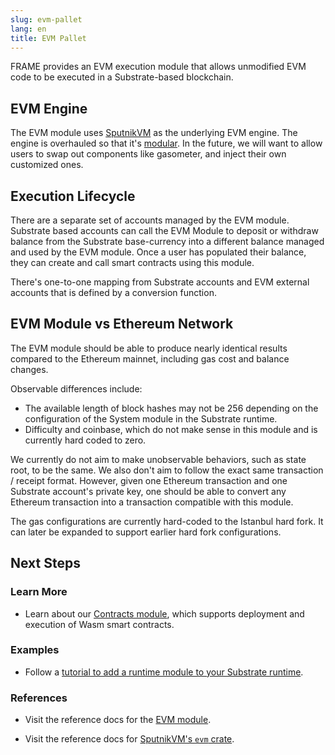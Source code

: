 ```yaml
---
slug: evm-pallet
lang: en
title: EVM Pallet
---
```


FRAME provides an EVM execution module that allows unmodified EVM code to be executed in a
Substrate-based blockchain.

## EVM Engine

The EVM module uses [SputnikVM](https://github.com/sorpaas/rust-evm) as the underlying EVM engine. The engine is
overhauled so that it's [modular](https://github.com/corepaper/evm). In the future, we will want to
allow users to swap out components like gasometer, and inject their own customized ones.

## Execution Lifecycle

There are a separate set of accounts managed by the EVM module. Substrate based accounts can
call the EVM Module to deposit or withdraw balance from the Substrate base-currency into a different
balance managed and used by the EVM module. Once a user has populated their balance, they can create
and call smart contracts using this module.

There's one-to-one mapping from Substrate accounts and EVM external accounts that is defined by a
conversion function.

## EVM Module vs Ethereum Network

The EVM module should be able to produce nearly identical results compared to the Ethereum mainnet,
including gas cost and balance changes.

Observable differences include:

* The available length of block hashes may not be 256 depending on the configuration of the System
  module in the Substrate runtime.
* Difficulty and coinbase, which do not make sense in this module and is currently hard coded to
  zero.

We currently do not aim to make unobservable behaviors, such as state root, to be the same. We also
don't aim to follow the exact same transaction / receipt format. However, given one Ethereum
transaction and one Substrate account's private key, one should be able to convert any Ethereum
transaction into a transaction compatible with this module.

The gas configurations are currently hard-coded to the Istanbul hard fork. It can later be expanded
to support earlier hard fork configurations.

## Next Steps

### Learn More

- Learn about our [Contracts module](contracts-pallet), which
  supports deployment and execution of Wasm smart contracts.

### Examples

- Follow a [tutorial to add a runtime module to your Substrate
  runtime](https://substrate.dev/docs/en/tutorials/adding-a-module-to-your-runtime/).

### References

- Visit the reference docs for the [EVM module](https://substrate.dev/rustdocs/master/pallet_evm/index.html).

- Visit the reference docs for [SputnikVM's `evm` crate](https://docs.rs/evm/).
